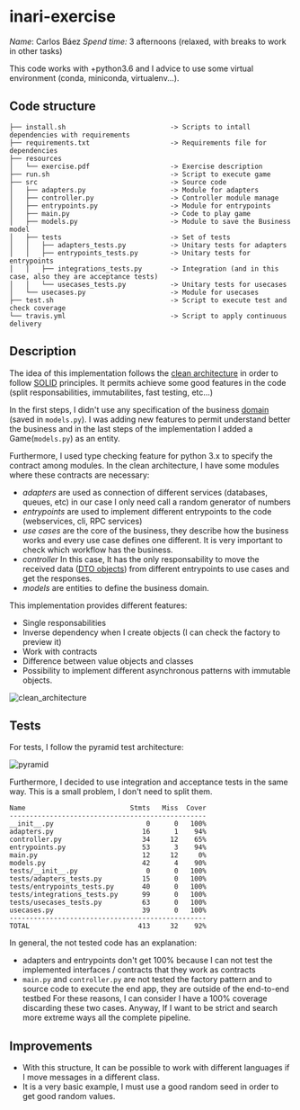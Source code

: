 # inari-exercise

*Name*: Carlos Báez 
*Spend time:* 3 afternoons (relaxed, with breaks to work in other tasks)

This code works with +python3.6 and I advice to use some virtual environment (conda, miniconda, virtualenv...).

## Code structure 

    ├── install.sh                          -> Scripts to intall dependencies with requirements
    ├── requirements.txt                    -> Requirements file for dependencies   
    ├── resources
    │   └── exercise.pdf                    -> Exercise description
    ├── run.sh                              -> Script to execute game
    ├── src                                 -> Source code 
    │   ├── adapters.py                     -> Module for adapters
    │   ├── controller.py                   -> Controller module manage
    │   ├── entrypoints.py                  -> Module for entrypoints
    │   ├── main.py                         -> Code to play game
    │   ├── models.py                       -> Module to save the Business model
    │   ├── tests                           -> Set of tests
    │   │   ├── adapters_tests.py           -> Unitary tests for adapters
    │   │   ├── entrypoints_tests.py        -> Unitary tests for entrypoints
    │   │   ├── integrations_tests.py       -> Integration (and in this case, also they are acceptance tests)
    │   │   └── usecases_tests.py           -> Unitary tests for usecases
    │   └── usecases.py                     -> Module for usecases 
    ├── test.sh                             -> Script to execute test and check coverage
    └── travis.yml                          -> Script to apply continuous delivery


## Description

The idea of this implementation follows the [clean architecture][clean] in order to follow [SOLID][solid] principles. It permits achieve some good features in the code (split responsabilities, immutabilites, fast testing, etc...)

In the first steps, I didn't use any specification of the business [domain][domain] (saved in `models.py`). I was adding new features to permit understand better the business and in the last steps of the implementation I added a Game(`models.py`) as an entity.

Furthermore, I used type checking feature for python 3.x  to specify the contract among modules. In the clean architecture, I have some modules where these contracts are necessary:

- *adapters* are used as connection of different services (databases, queues, etc) in our case I only need call a random generator of numbers
- *entrypoints* are used to implement different entrypoints to the code (webservices, cli, RPC services)
- *use cases* are the core of the business, they describe how the business works and every use case defines one different. It is very important to check which workflow has the business.
- *controller*  In this case, It has the only responsability to move the received data ([DTO objects][DTO]) from different entrypoints to use cases and get the responses.
- *models*  are entities to define the business domain.

 This implementation provides different features:

- Single responsabilities
- Inverse dependency when I create objects (I can check the factory to preview it)
- Work with contracts
- Difference between value objects and classes
- Possibility to implement different asynchronous patterns with immutable objects.

![clean_architecture](https://blog.cleancoder.com/uncle-bob/images/2012-08-13-the-clean-architecture/CleanArchitecture.jpg)

## Tests

For tests, I follow the pyramid test architecture:

![pyramid](https://www.360logica.com/blog/wp-content/uploads/2014/07/A-sneak-peek-into-test-framework-test-pyramid-testing-pyramid.png)


Furthermore, I decided to use integration and acceptance tests in the same way. This is a small problem, I don't need to split them.

    Name                          Stmts   Miss  Cover
    -------------------------------------------------
    __init__.py                       0      0   100%
    adapters.py                      16      1    94%
    controller.py                    34     12    65%
    entrypoints.py                   53      3    94%
    main.py                          12     12     0%
    models.py                        42      4    90%
    tests/__init__.py                 0      0   100%
    tests/adapters_tests.py          15      0   100%
    tests/entrypoints_tests.py       40      0   100%
    tests/integrations_tests.py      99      0   100%
    tests/usecases_tests.py          63      0   100%
    usecases.py                      39      0   100%
    -------------------------------------------------
    TOTAL                           413     32    92%

In general, the not tested code has an explanation:

* adapters and entrypoints don't get 100% because I can not test the implemented interfaces / contracts that they work as contracts
* `main.py`  and `controller.py` are not tested the factory pattern and to source code to execute the end app, they are outside of the end-to-end testbed
For these reasons, I can consider I have a 100% coverage discarding these two cases. Anyway, If I want to be strict and search more extreme ways all the complete pipeline.

## Improvements

- With this structure, It can be possible to work with different languages if I move messages in a different class.
- It is a very basic example, I must use a good random seed in order to get good random values.

[clean]: https://blog.cleancoder.com/uncle-bob/2012/08/13/the-clean-architecture.html "clean"
[solid]: https://en.wikipedia.org/wiki/SOLID "solid"
[domain]: https://en.wikipedia.org/wiki/Business_domain "domain"
[DTO]: https://en.wikipedia.org/wiki/Data_transfer_object "DTO objects"
